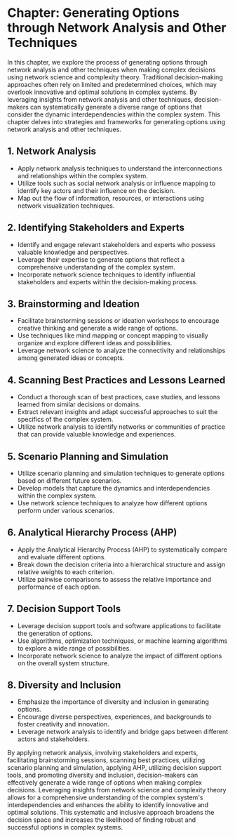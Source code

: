 Chapter: Generating Options through Network Analysis and Other Techniques
=========================================================================

In this chapter, we explore the process of generating options through network analysis and other techniques when making complex decisions using network science and complexity theory. Traditional decision-making approaches often rely on limited and predetermined choices, which may overlook innovative and optimal solutions in complex systems. By leveraging insights from network analysis and other techniques, decision-makers can systematically generate a diverse range of options that consider the dynamic interdependencies within the complex system. This chapter delves into strategies and frameworks for generating options using network analysis and other techniques.

**1. Network Analysis**
-----------------------

* Apply network analysis techniques to understand the interconnections and relationships within the complex system.
* Utilize tools such as social network analysis or influence mapping to identify key actors and their influence on the decision.
* Map out the flow of information, resources, or interactions using network visualization techniques.

**2. Identifying Stakeholders and Experts**
-------------------------------------------

* Identify and engage relevant stakeholders and experts who possess valuable knowledge and perspectives.
* Leverage their expertise to generate options that reflect a comprehensive understanding of the complex system.
* Incorporate network science techniques to identify influential stakeholders and experts within the decision-making process.

**3. Brainstorming and Ideation**
---------------------------------

* Facilitate brainstorming sessions or ideation workshops to encourage creative thinking and generate a wide range of options.
* Use techniques like mind mapping or concept mapping to visually organize and explore different ideas and possibilities.
* Leverage network science to analyze the connectivity and relationships among generated ideas or concepts.

**4. Scanning Best Practices and Lessons Learned**
--------------------------------------------------

* Conduct a thorough scan of best practices, case studies, and lessons learned from similar decisions or domains.
* Extract relevant insights and adapt successful approaches to suit the specifics of the complex system.
* Utilize network analysis to identify networks or communities of practice that can provide valuable knowledge and experiences.

**5. Scenario Planning and Simulation**
---------------------------------------

* Utilize scenario planning and simulation techniques to generate options based on different future scenarios.
* Develop models that capture the dynamics and interdependencies within the complex system.
* Use network science techniques to analyze how different options perform under various scenarios.

**6. Analytical Hierarchy Process (AHP)**
-----------------------------------------

* Apply the Analytical Hierarchy Process (AHP) to systematically compare and evaluate different options.
* Break down the decision criteria into a hierarchical structure and assign relative weights to each criterion.
* Utilize pairwise comparisons to assess the relative importance and performance of each option.

**7. Decision Support Tools**
-----------------------------

* Leverage decision support tools and software applications to facilitate the generation of options.
* Use algorithms, optimization techniques, or machine learning algorithms to explore a wide range of possibilities.
* Incorporate network science to analyze the impact of different options on the overall system structure.

**8. Diversity and Inclusion**
------------------------------

* Emphasize the importance of diversity and inclusion in generating options.
* Encourage diverse perspectives, experiences, and backgrounds to foster creativity and innovation.
* Leverage network analysis to identify and bridge gaps between different actors and stakeholders.

By applying network analysis, involving stakeholders and experts, facilitating brainstorming sessions, scanning best practices, utilizing scenario planning and simulation, applying AHP, utilizing decision support tools, and promoting diversity and inclusion, decision-makers can effectively generate a wide range of options when making complex decisions. Leveraging insights from network science and complexity theory allows for a comprehensive understanding of the complex system's interdependencies and enhances the ability to identify innovative and optimal solutions. This systematic and inclusive approach broadens the decision space and increases the likelihood of finding robust and successful options in complex systems.
